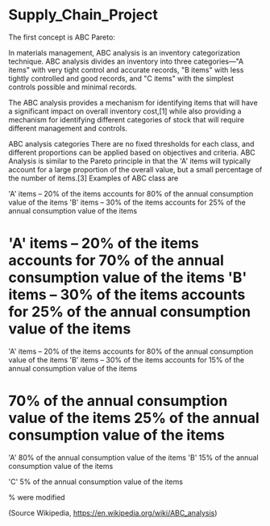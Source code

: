 # Supply_Chain_Project

The first concept is ABC Pareto: 

In materials management, ABC analysis is an inventory categorization technique. ABC analysis divides an inventory into three categories—"A items" with very tight control and accurate records, "B items" with less tightly controlled and good records, and "C items" with the simplest controls possible and minimal records.

The ABC analysis provides a mechanism for identifying items that will have a significant impact on overall inventory cost,[1] while also providing a mechanism for identifying different categories of stock that will require different management and controls.

ABC analysis categories
There are no fixed thresholds for each class, and different proportions can be applied based on objectives and criteria. ABC Analysis is similar to the Pareto principle in that the 'A' items will typically account for a large proportion of the overall value, but a small percentage of the number of items.[3]
Examples of ABC class are


'A' items – 20% of the items accounts for 80% of the annual consumption value of the items
'B' items – 30% of the items accounts for 25% of the annual consumption value of the items

'A' items – 20% of the items accounts for 70% of the annual consumption value of the items
'B' items – 30% of the items accounts for 25% of the annual consumption value of the items
=======
'A' items – 20% of the items accounts for 80% of the annual consumption value of the items
'B' items – 30% of the items accounts for 15% of the annual consumption value of the items


70% of the annual consumption value of the items
25% of the annual consumption value of the items
=======
'A' 80% of the annual consumption value of the items
'B' 15% of the annual consumption value of the items

'C' 5% of the annual consumption value of the items


% were modified

(Source Wikipedia, https://en.wikipedia.org/wiki/ABC_analysis)
